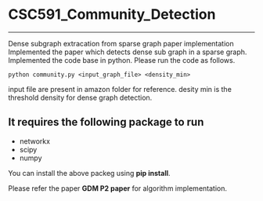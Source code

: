 # CSC591_Community_Detection
------
Dense subgraph extracation from sparse graph paper implementation
Implemented the paper which detects dense sub graph in a sparse graph.
Implemented the code base in python.
Please run the code as follows.

```
python community.py <input_graph_file> <density_min>
```
input file are present in amazon folder for reference.
desity min is the threshold density for dense graph detection.

## It requires the following package to run 
* networkx
* scipy
* numpy


You can install the above packeg using **pip install**.

Please refer the paper **GDM P2 paper** for algorithm implementation.
